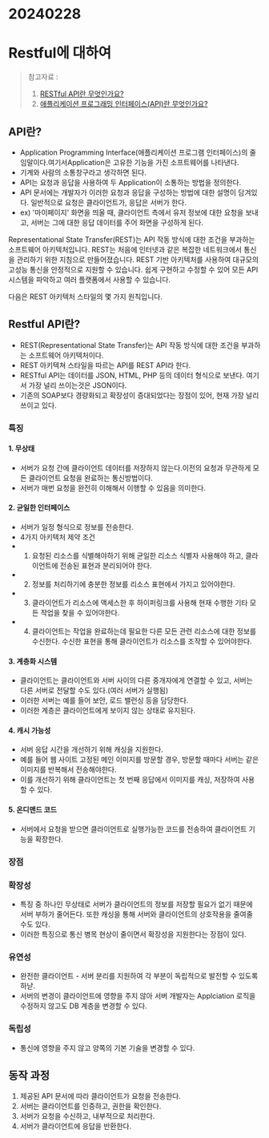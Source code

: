# 20240228

# Restful에 대하여 

>참고자료 : <br>
> 1. [RESTful API란 무엇인가요?
](https://aws.amazon.com/ko/what-is/restful-api/)<br>
> 2. [애플리케이션 프로그래밍 인터페이스(API)란 무엇인가요?](https://aws.amazon.com/ko/what-is/api/)
>

## API란?
-  Application Programming Interface(애플리케이션 프로그램 인터페이스)의 줄임말이다.여기서Application은 고유한 기능을 가진 소프트웨어를 나타낸다. 
- 기계와 사람의 소통창구라고 생각하면 된다. 
- API는 요청과 응답을 사용하여 두 Application이 소통하는 방법을 정의한다.
- API 문서에는 개발자가 이러한 요청과 응답을 구성하는 방법에 대한 설명이 담겨있다. 일반적으로 요청은 클라이언트가, 응답은 서버가 한다. 
- ex) '마이페이지' 화면을 띄울 때, 클라이언트 측에서 유저 정보에 대한 요청을 보내고, 서버는 그에 대한 응답 데이터를 주어 화면을 구성하게 된다.


Representational State Transfer(REST)는 API 작동 방식에 대한 조건을 부과하는 
소프트웨어 아키텍처입니다. 
REST는 처음에 인터넷과 같은 복잡한 네트워크에서 통신을 관리하기 위한 지침으로 만들어졌습니다. 
REST 기반 아키텍처를 사용하여 대규모의 고성능 통신을 안정적으로 지원할 수 있습니다. 
쉽게 구현하고 수정할 수 있어 모든 API 시스템을 파악하고 여러 플랫폼에서 사용할 수 있습니다.

다음은 REST 아키텍처 스타일의 몇 가지 원칙입니다.
## Restful API란?
- REST(Representational State Transfer)는 API 작동 방식에 대한 조건을 부과하는 소프트웨어 아키텍처이다. 
- REST 아키텍쳐 스타일을 따르는 API를 REST API라 한다. 
- RESTful API는 데이터를 JSON, HTML, PHP 등의 데이터 형식으로 보낸다. 여기서 가장 널리 쓰이는것은 JSON이다. 
- 기존의 SOAP보다 경량화되고 확장성이 증대되었다는 장점이 있어, 현재 가장 널리 쓰이고 있다. 

### 특징

#### 1. 무상태
- 서버가 요청 간에 클라이언트 데이터를 저장하지 않는다.이전의 요청과 무관하게 모든 클라이언트 요청을 완료하는 통신방법이다. 
- 서버가 매번 요청을 완전히 이해해서 이행할 수 있음을 의미한다.

#### 2. 균일한 인터페이스
- 서버가 일정 형식으로 정보를 전송한다.
- 4가지 아키텍처 제약 조건
- 1. 요청된 리소스를 식별해야하기 위해 균일한 리소스 식별자 사용해야 하고, 클라이언트에 전송된 표현과 분리되어야 한다.
- 2. 정보를 처리하기에 충분한 정보를 리소스 표현에서 가지고 있어야한다.
- 3. 클라이언트가 리소스에 액세스한 후 하이퍼링크를 사용해 현재 수행한 기타 모든 작업을 찾을 수 있어야한다.
- 4. 클라이언트는 작업을 완료하는데 필요한 다른 모든 관련 리소스에 대한 정보를 수신한다. 수신한 표현을 통해 클라이언트가 리소스를 조작할 수 있어야한다.

#### 3. 계층화 시스템
- 클라이언트는 클라이언트와 서버 사이의 다른 중개자에게 연결할 수 있고, 서버는 다른 서버로 전달할 수도 있다.(여러 서버가 실행됨)
- 이러한 서버는 예를 들어 보안, 로드 밸런싱 등을 담당한다.
- 이러한 계층은 클라이언트에게 보이지 않는 상태로 유지된다.

#### 4. 캐시 가능성
- 서버 응답 시간을 개선하기 위해 캐싱을 지원한다. 
- 예를 들어 웹 사이트 고정된 메인 이미지를 방문할 경우, 방문할 때마다 서버는 같은 이미지를 반복해서 전송해야한다.
- 이를 개선하기 위해 클라이언트는 첫 번째 응답에서 이미지를 캐싱, 저장하여 사용할 수 있다. 

#### 5. 온디맨드 코드
- 서버에서 요청을 받으면 클라이언트로 실행가능한 코드를 전송하여 클라이언트 기능을 확장한다. 


### 장점

### 확장성
- 특징 중 하나인 무상태로 서버가 클라이언트의 정보를 저장할 필요가 없기 때문에 서버 부하가 줄어든다. 또한 캐싱을 통해 서버와 클라이언트의 상호작용을 줄여줄 수도 있다. 
- 이러한 특징으로 통신 병목 현상이 줄이면서 확장성을 지원한다는 장점이 있다. 

### 유연성
- 완전한 클라이언트 - 서버 분리를 지원하여 각 부분이 독립적으로 발전할 수 있도록 하낟. 
- 서버의 변경이 클라이언트에 영향을 주지 않아 서버 개발자는 Applciation 로직을 수정하지 않고도 DB 계층을 변경할 수 있다. 

### 독립성
- 통신에 영향을 주지 않고 양쪽의 기본 기술을 변경할 수 있다.

## 동작 과정 
1. 제공된 API 문서에 따라 클라이언트가 요청을 전송한다. 
2. 서버는 클라이언트를 인증하고, 권한을 확인한다.
3. 서버가 요청을 수신하고, 내부적으로 처리한다.
4. 서버가 클라이언트에 응답을 반환한다. 

